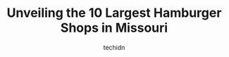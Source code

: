 ---
layout: ampstory
image: https://i0.wp.com/paketmu.com/wp-content/uploads/2023/06/carls-drive-in-0-in-missouri-1686367623.jpeg?resize=640,853
author: techidn
featured: false
description: Explore the diverse Hamburger Shop scene in Missouri, home to an incredible selection of 10 establishments catering to every taste. Whether youre in search of iconic favorites or undiscover
title: Unveiling the 10 Largest Hamburger Shops in Missouri
cover:
   title: Unveiling the 10 Largest Hamburger Shops in Missouri
   subtitle: RICKPATE
   background: https://paketmu.com/wp-content/uploads/2023/06/carls-drive-in-0-in-missouri-1686367623.jpeg

pages: 
 - layout: thirds
   top: <h1>#1 Black Sheep Burgers and Shakes</h1>
   bottom: "<p>In Springfield for a HS Wrestling tournament, we decided to take lunch at Black Sheep Burgers. The food was excellent and so fresh. The restaurant was very clean and tren</p>"
   background: https://paketmu.com/wp-content/uploads/2023/06/carls-drive-in-1-in-missouri-1686367624.jpeg
   backgroundblur: true
 - layout: thirds
   top: <h1>#2 Stacked STL</h1>
   bottom: "<p>My companion and I really enjoyed these burgers. Its nice to find a place that actually cooks them the way you ask. Its not every burger place that makes them to or</p>"
   background: https://paketmu.com/wp-content/uploads/2023/06/carls-drive-in-2-in-missouri-1686367625.jpeg
   cta:
      link: https://paketmu.com/unveiling-the-10-largest-hamburger-shops-in-missouri/
      text: Unveiling the 10 Largest Hamburger Shops in Missouri
 - layout: thirds
   top: <h1>#3 Black Sheep Burgers and Shakes</h1>
   bottom: "<p>This was our first time at Black Sheep and it was enjoyable. The service was very good and the space is interesting. There is outside seating options that has good shade </p>"
   background: https://paketmu.com/wp-content/uploads/2023/06/carls-drive-in-3-in-missouri-1686367626.jpeg
   cta:
      link: https://paketmu.com/unveiling-the-10-largest-hamburger-shops-in-missouri/
      text: Unveiling the 10 Largest Hamburger Shops in Missouri
 - layout: thirds
   top: <h1>#4 Baileys Range</h1>
   bottom: "<p>920 Olive St, St. Louis, MO 63101, United States</p>"
   background: https://images.unsplash.com/photo-1567095761054-7a02e69e5c43?ixlib=rb-4.0.3&ixid=MnwxMjA3fDB8MHxwaG90by1wYWdlfHx8fGVufDB8fHx8&auto=format&fit=crop&w=640&h=853&q=80
   cta:
      link: https://paketmu.com/unveiling-the-10-largest-hamburger-shops-in-missouri/
      text: Unveiling the 10 Largest Hamburger Shops in Missouri
 - layout: thirds
   top: <h1>#5 Steak n Shake</h1>
   bottom: "<p>1386 MO-376, Branson, MO 65616, United States</p>"
   background: https://images.unsplash.com/photo-1557672172-298e090bd0f1?ixlib=rb-4.0.3&ixid=MnwxMjA3fDB8MHxwaG90by1wYWdlfHx8fGVufDB8fHx8&auto=format&fit=crop&w=640&h=853&q=80
   cta:
      link: https://paketmu.com/unveiling-the-10-largest-hamburger-shops-in-missouri/
      text: Unveiling the 10 Largest Hamburger Shops in Missouri
 - layout: thirds
   top: <h1>#6 Chuck-A-Burger Drive-In Restaurant</h1>
   bottom: "<p>9025 St Charles Rock Rd #4245, St. Louis, MO 63114, United States</p>"
   background: https://images.unsplash.com/photo-1591393223703-56fe1347ac62?ixlib=rb-4.0.3&ixid=MnwxMjA3fDB8MHxwaG90by1wYWdlfHx8fGVufDB8fHx8&auto=format&fit=crop&w=640&h=853&q=80
   cta:
      link: https://paketmu.com/unveiling-the-10-largest-hamburger-shops-in-missouri/
      text: Unveiling the 10 Largest Hamburger Shops in Missouri
 - layout: thirds
   top: <h1>#7 Culvers</h1>
   bottom: "<p>400 Meramec Blvd, Eureka, MO 63025, United States</p>"
   background: https://images.unsplash.com/photo-1489694553447-4c9339da310d?ixlib=rb-4.0.3&ixid=MnwxMjA3fDB8MHxwaG90by1wYWdlfHx8fGVufDB8fHx8&auto=format&fit=crop&w=640&h=853&q=80
   cta:
      link: https://paketmu.com/unveiling-the-10-largest-hamburger-shops-in-missouri/
      text: Unveiling the 10 Largest Hamburger Shops in Missouri
 - layout: thirds
   middle: Continue reading...
   background: https://images.unsplash.com/photo-1613843873231-1447db182f97?ixlib=rb-4.0.3&ixid=MnwxMjA3fDB8MHxwaG90by1wYWdlfHx8fGVufDB8fHx8&auto=format&fit=crop&w=640&h=853&q=80
   cta:
      link: https://paketmu.com/unveiling-the-10-largest-hamburger-shops-in-missouri/
      text: Unveiling the 10 Largest Hamburger Shops in Missouri
      
---